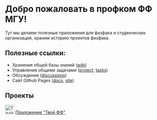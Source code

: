 # Добро пожаловать в профком ФФ МГУ!

Тут мы делаем полезные приложения для физфака и студенческих организаций, храним историю проектов физфака.

## Полезные ссылки:
* Хранения общей базы знаний ([wiki](https://github.com/profcomff/general/wiki))
* Управления общими задачами ([project](https://github.com/orgs/profcomff/projects/1), [tasks](https://github.com/profcomff/general/issues))
* Обсуждения ([discussions](https://github.com/profcomff/general/discussions))
* Сайт Github Pages ([docs](https://github.com/profcomff/general/tree/main/docs), [site](https://pages.profcomff.com/))

## Проекты

[<img alt="Твой ФФ" width="30px" src="https://cdn.profcomff.com/app/logo/logo_ff.svg" />](https://app.profcomff.com)
[Приложение "Твой ФФ"](https://app.profcomff.com)
